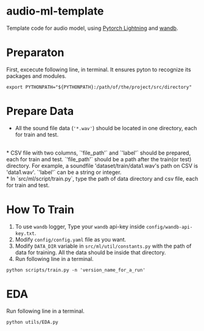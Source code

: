 # audio-ml-template

Template code for audio model, using [Pytorch Lightning](https://github.com/Lightning-AI/lightning) and [wandb](https://github.com/wandb/wandb).

# Preparaton
First, excecute following line, in terminal. It ensures pyton to recognize its packages and modules.
```
export PYTHONPATH="${PYTHONPATH}:/path/of/the/project/src/directory"
```


# Prepare Data
* All the sound file data (`'*.wav'`) should be located in one directory, each for train and test. 
<br>
* CSV file with two columns, `'file_path'` and `'label'` should be prepared, each for train and test. `'file_path'` should be a path after the train(or test) directory. For example, a soundfile 'dataset/train/data1.wav's path on CSV is 'data1.wav'. `'label'` can be a string or integer.
<br>
* In `src/ml/script/train.py`, type the path of data directory and csv file, each for train and test.


# How To Train
1. To use `wandb` logger, Type your `wandb` api-key inside `config/wandb-api-key.txt`.
2. Modify `config/config.yaml` file as you want.
3. Modify `DATA_DIR` variable in `src/ml/util/constants.py` with the path of data for training. All the data should be inside that directory.
4. Run following line in a terminal.
```
python scripts/train.py -n 'version_name_for_a_run'
```

# EDA
Run following line in a terminal.
```
python utils/EDA.py
```

